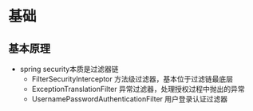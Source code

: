 # 基础
## 基本原理
* spring security本质是过滤器链
  * FilterSecurityInterceptor  方法级过滤器，基本位于过滤链最底层
  * ExceptionTranslationFilter 异常过滤器，处理授权过程中抛出的异常
  * UsernamePasswordAuthenticationFilter 用户登录认证过滤器
